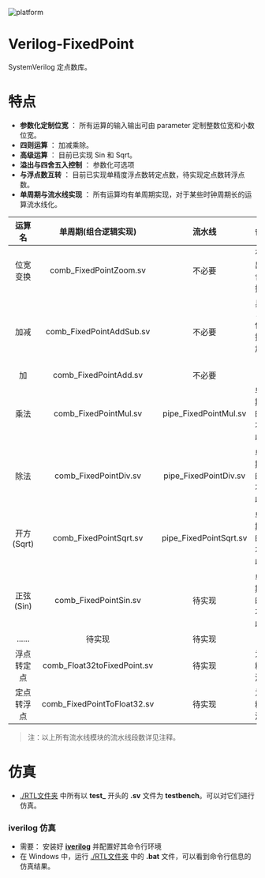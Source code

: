 ![platform](https://img.shields.io/badge/platform-Quartus|Vivado|iverilog-blue.svg)

Verilog-FixedPoint
===========================
SystemVerilog 定点数库。

# 特点
* **参数化定制位宽** ： 所有运算的输入输出可由 parameter 定制整数位宽和小数位宽。
* **四则运算** ： 加减乘除。
* **高级运算** ： 目前已实现 Sin 和 Sqrt。
* **溢出与四舍五入控制** ： 参数化可选项
* **与浮点数互转** ： 目前已实现单精度浮点数转定点数，待实现定点数转浮点数。
* **单周期与流水线实现** ： 所有运算均有单周期实现，对于某些时钟周期长的运算流水线化。

| 运算名     |   单周期(组合逻辑实现)      |  流水线                 |    备注                |
| :-----:    | :-----------:               |  :------------:         |  :------------:        |
| 位宽变换   | comb_FixedPointZoom.sv      | 不必要                  | 有溢出、舍入控制       |
| 加减       | comb_FixedPointAddSub.sv    | 不必要                  | 具有1bit信号控制加或减 |
| 加         | comb_FixedPointAdd.sv       | 不必要                  |                        |
| 乘法       | comb_FixedPointMul.sv       | pipe_FixedPointMul.sv   | 单周期版时序不易收敛   |
| 除法       | comb_FixedPointDiv.sv       | pipe_FixedPointDiv.sv   | 单周期版时序不易收敛   |
| 开方(Sqrt) | comb_FixedPointSqrt.sv      | pipe_FixedPointSqrt.sv  | 单周期版时序不易收敛   |
| 正弦(Sin)  | comb_FixedPointSin.sv       | 待实现                  | 单周期版时序不易收敛   |
| ......     | 待实现                      | 待实现                  |  ......                |
| 浮点转定点 | comb_Float32toFixedPoint.sv | 待实现                  |  为单精度浮点          |
| 定点转浮点 | comb_FixedPointToFloat32.sv | 待实现                  |  为单精度浮点          |

> 注：以上所有流水线模块的流水线段数详见注释。

# 仿真
* [./RTL文件夹](https://github.com/WangXuan95/Verilog-FixedPoint/blob/master/RTL/) 中所有以 **test_** 开头的 **.sv** 文件为 **testbench**。可以对它们进行仿真。

### iverilog 仿真
* 需要： 安装好 **[iverilog](http://iverilog.icarus.com/)** 并配置好其命令行环境
* 在 Windows 中，运行 [./RTL文件夹](https://github.com/WangXuan95/Verilog-FixedPoint/blob/master/RTL/) 中的 **.bat** 文件，可以看到命令行信息的仿真结果。
